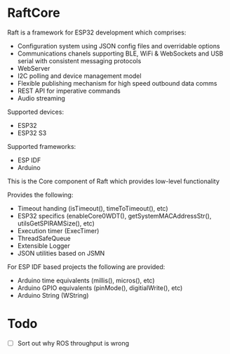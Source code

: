 # RaftCore

Raft is a framework for ESP32 development which comprises:
- Configuration system using JSON config files and overridable options
- Communications chanels supporting BLE, WiFi & WebSockets and USB serial with consistent messaging protocols
- WebServer
- I2C polling and device management model
- Flexible publishing mechanism for high speed outbound data comms
- REST API for imperative commands
- Audio streaming

Supported devices:
- ESP32
- ESP32 S3

Supported frameworks:
- ESP IDF
- Arduino

This is the Core component of Raft which provides low-level functionality

Provides the following:
- Timeout handing (isTimeout(), timeToTimeout(), etc)
- ESP32 specifics (enableCore0WDT(), getSystemMACAddressStr(), utilsGetSPIRAMSize(), etc)
- Execution timer (ExecTimer)
- ThreadSafeQueue
- Extensible Logger
- JSON utilities based on JSMN

For ESP IDF based projects the following are provided:
- Arduino time equivalents (millis(), micros(), etc)
- Arduino GPIO equivalents (pinMode(), digitialWrite(), etc)
- Arduino String (WString)

# Todo

- [ ] Sort out why ROS throughput is wrong

